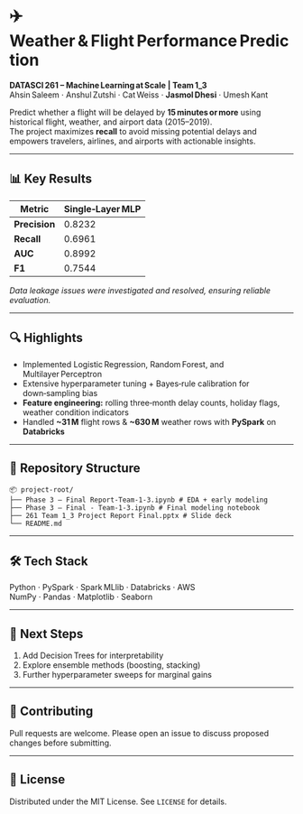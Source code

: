# ✈️ Weather & Flight Performance Prediction

**DATASCI 261 – Machine Learning at Scale | Team 1_3**  
Ahsin Saleem · Anshul Zutshi · Cat Weiss · **Jasmol Dhesi** · Umesh Kant  

Predict whether a flight will be delayed by **15 minutes or more** using
historical flight, weather, and airport data (2015–2019).  
The project maximizes **recall** to avoid missing potential delays and
empowers travelers, airlines, and airports with actionable insights.

---

## 📊 Key Results
| Metric | Single‑Layer MLP |
|--------|-----------------|
| **Precision** | 0.8232 |
| **Recall** | 0.6961 |
| **AUC** | 0.8992 |
| **F1** | 0.7544 |

*Data leakage issues were investigated and resolved, ensuring reliable
evaluation.*

---

## 🔍 Highlights
- Implemented Logistic Regression, Random Forest, and Multilayer Perceptron  
- Extensive hyperparameter tuning + Bayes‑rule calibration for
  down‑sampling bias  
- **Feature engineering:** rolling three‑month delay counts, holiday flags,
  weather condition indicators  
- Handled **~31 M** flight rows & **~630 M** weather rows with **PySpark** on
  **Databricks**  

---

## 📁 Repository Structure

```
📦 project-root/
├── Phase 3 – Final Report‑Team‑1‑3.ipynb # EDA + early modeling
├── Phase 3 – Final ‑ Team‑1‑3.ipynb # Final modeling notebook
├── 261 Team 1_3 Project Report Final.pptx # Slide deck
└── README.md
```
---

## 🛠 Tech Stack
Python · PySpark · Spark MLlib · Databricks · AWS  
NumPy · Pandas · Matplotlib · Seaborn  

---

## 🚀 Next Steps
1. Add Decision Trees for interpretability  
2. Explore ensemble methods (boosting, stacking)  
3. Further hyperparameter sweeps for marginal gains  

---

## 🤝 Contributing
Pull requests are welcome. Please open an issue to discuss proposed
changes before submitting.

---

## 📜 License
Distributed under the MIT License. See `LICENSE` for details.

